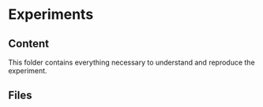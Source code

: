 # Experiments
## Content
This folder contains everything necessary to understand and reproduce the experiment.
## Files

